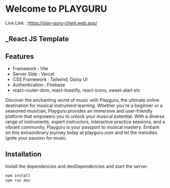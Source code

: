 # Welcome to PLAYGURU

Live Link : https://play-guru-client.web.app/

## \_React JS Template

## Features

- Framework : Vite
- Server Side : Vercel
- CSS Framework : Tailwind, Daisy UI
- Authentication : Firebase
- react-router-dom, react-toastify, react-icons, sweet-alart etc

Discover the enchanting world of music with Playguru, the ultimate online destination for musical instrument learning. Whether you're a beginner or a seasoned musician, Playguru provides an immersive and user-friendly platform that empowers you to unlock your musical potential. With a diverse range of instruments, expert instructors, interactive practice sessions, and a vibrant community, Playguru is your passport to musical mastery. Embark on this extraordinary journey today at playguru.com and let the melodies ignite your passion for music.

## Installation

Install the dependencies and devDependencies and start the server.

```sh
npm install
npm run dev
```
